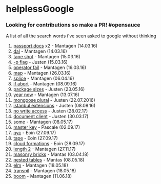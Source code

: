 # helplessGoogle
### Looking for contributions so make a PR! \#opensauce
A list of all the search words i've seen asked to google without thinking

1. [passport docs](https://www.google.co.uk/webhp?sourceid=chrome-instant&ion=1&espv=2&ie=UTF-8#q=passport%20docs) x2 - Mantagen (14.03.16)
2. [dal](https://www.google.co.uk/search?q=dal&oq=dal) - Mantagen (14.03.16)
3. [tape shot](https://www.google.co.uk/webhp?sourceid=chrome-instant&ion=1&espv=2&ie=UTF-8#q=tape%20shot) - Mantagen (15.03.16)
4. [-p flag](https://www.google.co.uk/search?q=-p+flag&oq=-p+flag) - Justen (15.03.16)
5. [operator fail](https://www.google.co.uk/webhp?sourceid=chrome-instant&ion=1&espv=2&ie=UTF-8#q=operator%20fail) - Mantagen (16.03.16)
6. [map](https://www.google.co.uk/search?q=map&oq=map) - Mantagen (26.03.16)
6. [splice](https://www.google.co.uk/search?q=splice) - Mantagen (06.04.16)
7. [if abort](https://www.google.co.uk/search?q=if+abort) - Mantagen (08.09.16)
8. [package sizes](https://www.google.co.uk/search?q=package+sizes) - Justen (23.05.16)
9. [year now](https://www.google.co.uk/search?q=year+now&oq=year+now) - Mantagen (13.07.16)
10. [mongoose plural](https://www.google.co.uk/search?q=mongo+define+plural&oq=mongo+define+plural&aqs=chrome..69i57.3862j0j7&sourceid=chrome&ie=UTF-8#q=mongoose+plural) - Justen (22.07.2016)
11. [istanbul extensions](https://www.google.co.uk/search?q=istanbul+extensions) - Justen (08.08.16)
12. [no write access](https://www.ecosia.org/search?q=no+write+access&addon=chrome) - Justen (28.02.17)
13. [document client](https://www.ecosia.org/search?q=document+client) - Justen (30.03.17)
14. [some](https://www.ecosia.org/search?q=some) - Mantagen (08.05.17)
15. [master key](https://www.ecosia.org/search?q=master+key) - Pascale (02.09.17)
16. [nyc](https://www.ecosia.org/search?q=nyc) - Eoin (27.09.17)
17. [tape](https://www.ecosia.org/search?q=tape) - Eoin (27.09.17)
18. [cloud formations](https://www.ecosia.org/search?q=cloud+formations) - Eoin (28.09.17)
19. [length 2](https://www.ecosia.org/sesearch?q=length+2) - Mantagen (27.11.17)
20. [masonry bricks](https://www.google.co.uk/search?client=opera&q=masonry+bricks&sourceid=opera&ie=UTF-8&oe=UTF-8) - Mantas (03.04.18)
21. [nested tables](https://www.ecosia.org/search?q=nested+tables) - Mantas (08.05.18)
22. [elm](https://www.ecosia.org/search?q=elm) - Mantagen (18.05.18)
23. [transpil](https://www.ecosia.org/search?q=transpil) - Mantagen (18.05.18)
24. [boom](https://www.ecosia.org/search?q=boom) - Mantagen (11.06.18)
